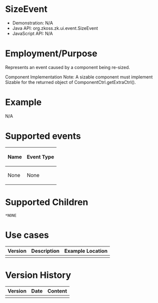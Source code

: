 

# SizeEvent

- Demonstration: N/A
- Java API: <javadoc>org.zkoss.zk.ui.event.SizeEvent</javadoc>
- JavaScript API: N/A

# Employment/Purpose

Represents an event caused by a component being re-sized.

Component Implementation Note: A sizable component must implement
Sizable for the returned object of ComponentCtrl.getExtraCtrl().

# Example

N/A

# Supported events

<table>
<thead>
<tr class="header">
<th><center>
<p>Name</p>
</center></th>
<th><center>
<p>Event Type</p>
</center></th>
</tr>
</thead>
<tbody>
<tr class="odd">
<td><p>None</p></td>
<td><p>None</p></td>
</tr>
</tbody>
</table>

# Supported Children

`*NONE`

# Use cases

| Version | Description | Example Location |
|---------|-------------|------------------|
|         |             |                  |

# Version History

| Version | Date | Content |
|---------|------|---------|
|         |      |         |


